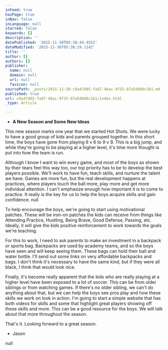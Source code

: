 ```yaml
---
inFeed: true
hasPage: true
inNav: false
inLanguage: null
starred: false
keywords: []
description: ''
datePublished: '2015-11-30T05:38:44.455Z'
dateModified: '2015-11-30T05:38:19.114Z'
title: ''
author: []
authors: []
publisher:
  name: null
  domain: null
  url: null
  favicon: null
sourcePath: _posts/2015-11-30-c9a47d05-fa87-46ac-9f25-87a5db08c3b1.md
published: true
url: c9a47d05-fa87-46ac-9f25-87a5db08c3b1/index.html
_type: Article

---
```

* **A New Season and Some New Ideas**

This new season marks one year that we started Hot Shots. We were lucky to have a good group of kids and parents grouped together. In this short time, the boys have gone from playing 6 v 6 to 9 v 9\. This is a big jump, and while they're going to be playing at a higher level, it's time more thought is put into how the team is run.  

Although I know I want to win every game, and most of the boys as shown by their tears feel this way too, our top priority has to be to develop the best players possible. We'll work to have fun, teach skills, and nurture the talent we have. Games are more fun, but the real development happens at practices, where players touch the ball more, play more and get more individual attention. I can't emphasize enough how important it is to come to practice. It really is the key for us to help the boys acquire skills and gain confidence. null

To help encourage the boys, we're going to start using motivational patches. These will be iron-on patches the kids can receive from things like Attending Practice, Hustling,  Being Brave, Good Defense, Passing, etc. Ideally, it will give the kids positive reinforcement to work towards the goals we're teaching. 

For this to work, I need to ask parents to make an investment in a backpack or sports bag. Backpacks are used by academy teams, and so the boys have seen and will keep seeing them. These bags can hold their ball and water bottle. I'll send out some links on very affordable backpacks and bags. I don't think it's necessary to have the same kind, but if they were all black, I think that would look nice. 

Finally, it's become really apparent that the kids who are really playing at a higher level have been exposed to a lot of soccer. This can be from older siblings or from watching games. If there's no older sibling, we can't do anything about that, but we can help the boys see pros play and how these skills we work on look in action. I'm going to start a simple website that has both videos for skills and some that highlight great players showing off these skills and more. This can be a good resource for the boys. We will talk about that more throughout the season. 

That's it. Looking forward to a great season. 

- Jason

null
